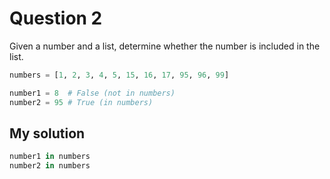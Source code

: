 # Question 2
Given a number and a list, determine whether the number is included in the list.


```python
numbers = [1, 2, 3, 4, 5, 15, 16, 17, 95, 96, 99]

number1 = 8  # False (not in numbers)
number2 = 95 # True (in numbers)
```

## My solution
```python
number1 in numbers
number2 in numbers
```